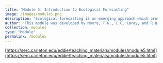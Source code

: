 ```yaml
---
title: "Module 5: Introduction to Ecological Forecasting"
image: /images/module5.png
description: "Ecological forecasting is an emerging approach which provides an estimate of the future state of an ecological system with uncertainty, allowing society to prepare for changes in important ecosystem services. In this module, students will apply the iterative forecasting cycle to develop an ecological forecast for a National Ecological Observation Network (NEON) site."
author: "This module was developed by Moore, T.N., C.C. Carey, and R.Q. Thomas. 23 January 2021. Macrosystems EDDIE: Introduction to Ecological Forecasting. Macrosystems EDDIE Module 5, Version 1. http://module5.macrosystemseddie.org. Module development was supported by NSF grants DEB-1926050 and DBI-1933016."
collection: modules
type: "Module"
permalink: /module5
---
```


[https://serc.carleton.edu/eddie/teaching_materials/modules/module5.html](https://serc.carleton.edu/eddie/teaching_materials/modules/module5.html)
